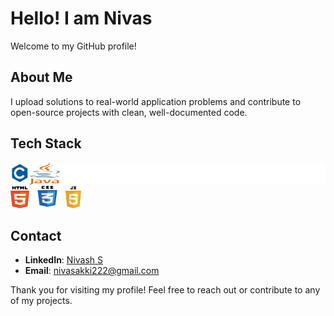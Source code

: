 # Hello! I am Nivas

Welcome to my GitHub profile!

## About Me

I upload solutions to real-world application problems and contribute to open-source projects with clean, well-documented code.

## Tech Stack
<div style="background-color:white; display:flex; align-items:center; padding:10;">
  <img src="./assets/c.svg" height="30" width="30" > <img src="./assets/java.svg" height="35" width="50" >
  
</div>
<div> <img src="./assets/html.svg" height="35" width="30" margin-left="10"> <img src="./assets/css.svg" height="38" width="50"> <img src="./assets/javascript.svg" height="35" width="25"> 
                                                           
  </div>

## Contact

- **LinkedIn**: [Nivash S](https://www.linkedin.com/in/nivas-subramani-65b470254)
- **Email**: nivasakki222@gmail.com

Thank you for visiting my profile! Feel free to reach out or contribute to any of my projects.
